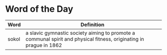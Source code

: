 # Word of the Day

|Word|Definition|
|---|---|
|sokol|a slavic gymnastic society aiming to promote a communal spirit and physical fitness, originating in prague in 1862|
